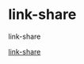 # link-share
link-share

[link-share](https://code-with-me.global.jetbrains.com/mnfherifOX8oHPY77z7IAw#p=IU&fp=007CFEBC38E0789DADF2E41A2EE8364552C8B51F0AEB4B21AFB566C05D9A26BA&newUi=true)
